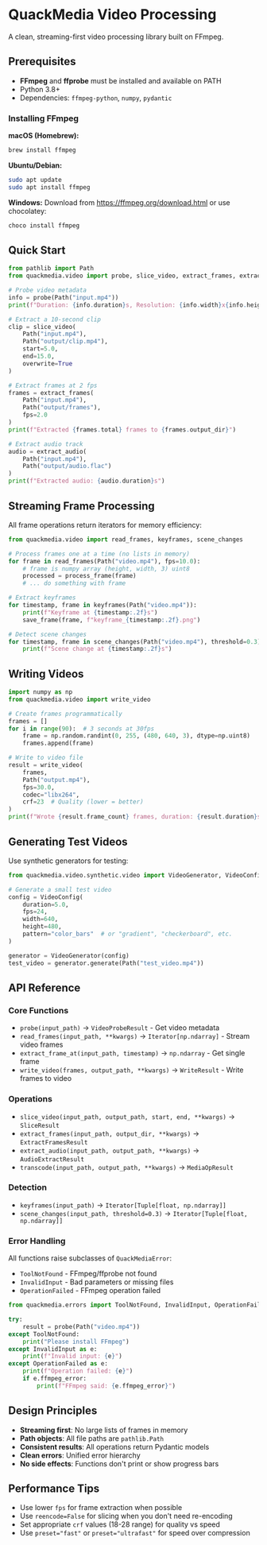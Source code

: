 # QuackMedia Video Processing

A clean, streaming-first video processing library built on FFmpeg.

## Prerequisites

- **FFmpeg** and **ffprobe** must be installed and available on PATH
- Python 3.8+
- Dependencies: `ffmpeg-python`, `numpy`, `pydantic`

### Installing FFmpeg

**macOS (Homebrew):**
```bash
brew install ffmpeg
```

**Ubuntu/Debian:**
```bash
sudo apt update
sudo apt install ffmpeg
```

**Windows:**
Download from https://ffmpeg.org/download.html or use chocolatey:
```bash
choco install ffmpeg
```

## Quick Start

```python
from pathlib import Path
from quackmedia.video import probe, slice_video, extract_frames, extract_audio

# Probe video metadata
info = probe(Path("input.mp4"))
print(f"Duration: {info.duration}s, Resolution: {info.width}x{info.height}")

# Extract a 10-second clip
clip = slice_video(
    Path("input.mp4"), 
    Path("output/clip.mp4"), 
    start=5.0, 
    end=15.0, 
    overwrite=True
)

# Extract frames at 2 fps
frames = extract_frames(
    Path("input.mp4"), 
    Path("output/frames"), 
    fps=2.0
)
print(f"Extracted {frames.total} frames to {frames.output_dir}")

# Extract audio track
audio = extract_audio(
    Path("input.mp4"), 
    Path("output/audio.flac")
)
print(f"Extracted audio: {audio.duration}s")
```

## Streaming Frame Processing

All frame operations return iterators for memory efficiency:

```python
from quackmedia.video import read_frames, keyframes, scene_changes

# Process frames one at a time (no lists in memory)
for frame in read_frames(Path("video.mp4"), fps=10.0):
    # frame is numpy array (height, width, 3) uint8
    processed = process_frame(frame)
    # ... do something with frame

# Extract keyframes
for timestamp, frame in keyframes(Path("video.mp4")):
    print(f"Keyframe at {timestamp:.2f}s")
    save_frame(frame, f"keyframe_{timestamp:.2f}.png")

# Detect scene changes
for timestamp, frame in scene_changes(Path("video.mp4"), threshold=0.3):
    print(f"Scene change at {timestamp:.2f}s")
```

## Writing Videos

```python
import numpy as np
from quackmedia.video import write_video

# Create frames programmatically
frames = []
for i in range(90):  # 3 seconds at 30fps
    frame = np.random.randint(0, 255, (480, 640, 3), dtype=np.uint8)
    frames.append(frame)

# Write to video file
result = write_video(
    frames, 
    Path("output.mp4"), 
    fps=30.0,
    codec="libx264",
    crf=23  # Quality (lower = better)
)
print(f"Wrote {result.frame_count} frames, duration: {result.duration}s")
```

## Generating Test Videos

Use synthetic generators for testing:

```python
from quackmedia.video.synthetic.video import VideoGenerator, VideoConfig

# Generate a small test video
config = VideoConfig(
    duration=5.0,
    fps=24,
    width=640,
    height=480,
    pattern="color_bars"  # or "gradient", "checkerboard", etc.
)

generator = VideoGenerator(config)
test_video = generator.generate(Path("test_video.mp4"))
```

## API Reference

### Core Functions

- `probe(input_path)` → `VideoProbeResult` - Get video metadata
- `read_frames(input_path, **kwargs)` → `Iterator[np.ndarray]` - Stream video frames
- `extract_frame_at(input_path, timestamp)` → `np.ndarray` - Get single frame
- `write_video(frames, output_path, **kwargs)` → `WriteResult` - Write frames to video

### Operations

- `slice_video(input_path, output_path, start, end, **kwargs)` → `SliceResult`
- `extract_frames(input_path, output_dir, **kwargs)` → `ExtractFramesResult`
- `extract_audio(input_path, output_path, **kwargs)` → `AudioExtractResult`
- `transcode(input_path, output_path, **kwargs)` → `MediaOpResult`

### Detection

- `keyframes(input_path)` → `Iterator[Tuple[float, np.ndarray]]`
- `scene_changes(input_path, threshold=0.3)` → `Iterator[Tuple[float, np.ndarray]]`

### Error Handling

All functions raise subclasses of `QuackMediaError`:

- `ToolNotFound` - FFmpeg/ffprobe not found
- `InvalidInput` - Bad parameters or missing files  
- `OperationFailed` - FFmpeg operation failed

```python
from quackmedia.errors import ToolNotFound, InvalidInput, OperationFailed

try:
    result = probe(Path("video.mp4"))
except ToolNotFound:
    print("Please install FFmpeg")
except InvalidInput as e:
    print(f"Invalid input: {e}")
except OperationFailed as e:
    print(f"Operation failed: {e}")
    if e.ffmpeg_error:
        print(f"FFmpeg said: {e.ffmpeg_error}")
```

## Design Principles

- **Streaming first**: No large lists of frames in memory
- **Path objects**: All file paths are `pathlib.Path`
- **Consistent results**: All operations return Pydantic models
- **Clean errors**: Unified error hierarchy
- **No side effects**: Functions don't print or show progress bars

## Performance Tips

- Use lower `fps` for frame extraction when possible
- Use `reencode=False` for slicing when you don't need re-encoding
- Set appropriate `crf` values (18-28 range) for quality vs speed
- Use `preset="fast"` or `preset="ultrafast"` for speed over compression